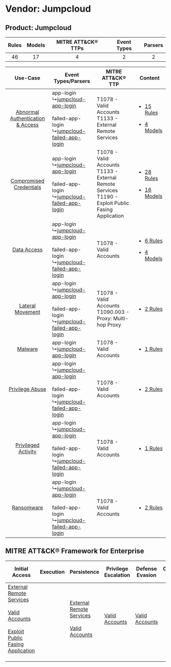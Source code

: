 Vendor: Jumpcloud
=================
Product: Jumpcloud
------------------
| Rules | Models | MITRE ATT&CK® TTPs | Event Types | Parsers |
|:-----:|:------:|:------------------:|:-----------:|:-------:|
|  46   |   17   |         4          |      2      |    2    |

|    Use-Case    | Event Types/Parsers    | MITRE ATT&CK® TTP    | Content    |
|:----:| ---- | ---- | ---- |
| [Abnormal Authentication & Access](../../../UseCases/uc_abnormal_authentication_&_access.md) |  app-login<br> ↳[jumpcloud-app-login](Ps/pC_jumpcloudapplogin.md)<br><br> failed-app-login<br> ↳[jumpcloud-failed-app-login](Ps/pC_jumpcloudfailedapplogin.md)<br> | T1078 - Valid Accounts<br>T1133 - External Remote Services<br>    | [<ul><li>15 Rules</li></ul><ul><li>4 Models</li></ul>](RM/r_m_jumpcloud_jumpcloud_Abnormal_Authentication_&_Access.md) |
|          [Compromised Credentials](../../../UseCases/uc_compromised_credentials.md)          |  app-login<br> ↳[jumpcloud-app-login](Ps/pC_jumpcloudapplogin.md)<br><br> failed-app-login<br> ↳[jumpcloud-failed-app-login](Ps/pC_jumpcloudfailedapplogin.md)<br> | T1078 - Valid Accounts<br>T1133 - External Remote Services<br>T1190 - Exploit Public Fasing Application<br> | [<ul><li>28 Rules</li></ul><ul><li>16 Models</li></ul>](RM/r_m_jumpcloud_jumpcloud_Compromised_Credentials.md)         |
|    [Data Access](../../../UseCases/uc_data_access.md)    |  app-login<br> ↳[jumpcloud-app-login](Ps/pC_jumpcloudapplogin.md)<br><br> failed-app-login<br> ↳[jumpcloud-failed-app-login](Ps/pC_jumpcloudfailedapplogin.md)<br> | T1078 - Valid Accounts<br>    | [<ul><li>6 Rules</li></ul><ul><li>4 Models</li></ul>](RM/r_m_jumpcloud_jumpcloud_Data_Access.md)    |
|    [Lateral Movement](../../../UseCases/uc_lateral_movement.md)    |  app-login<br> ↳[jumpcloud-app-login](Ps/pC_jumpcloudapplogin.md)<br><br> failed-app-login<br> ↳[jumpcloud-failed-app-login](Ps/pC_jumpcloudfailedapplogin.md)<br> | T1078 - Valid Accounts<br>T1090.003 - Proxy: Multi-hop Proxy<br>    | [<ul><li>2 Rules</li></ul>](RM/r_m_jumpcloud_jumpcloud_Lateral_Movement.md)    |
|    [Malware](../../../UseCases/uc_malware.md)    |  app-login<br> ↳[jumpcloud-app-login](Ps/pC_jumpcloudapplogin.md)<br>    | T1078 - Valid Accounts<br>    | [<ul><li>1 Rules</li></ul>](RM/r_m_jumpcloud_jumpcloud_Malware.md)    |
|    [Privilege Abuse](../../../UseCases/uc_privilege_abuse.md)    |  app-login<br> ↳[jumpcloud-app-login](Ps/pC_jumpcloudapplogin.md)<br><br> failed-app-login<br> ↳[jumpcloud-failed-app-login](Ps/pC_jumpcloudfailedapplogin.md)<br> | T1078 - Valid Accounts<br>    | [<ul><li>2 Rules</li></ul>](RM/r_m_jumpcloud_jumpcloud_Privilege_Abuse.md)    |
|    [Privileged Activity](../../../UseCases/uc_privileged_activity.md)    |  app-login<br> ↳[jumpcloud-app-login](Ps/pC_jumpcloudapplogin.md)<br><br> failed-app-login<br> ↳[jumpcloud-failed-app-login](Ps/pC_jumpcloudfailedapplogin.md)<br> | T1078 - Valid Accounts<br>    | [<ul><li>1 Rules</li></ul>](RM/r_m_jumpcloud_jumpcloud_Privileged_Activity.md)    |
|    [Ransomware](../../../UseCases/uc_ransomware.md)    |  app-login<br> ↳[jumpcloud-app-login](Ps/pC_jumpcloudapplogin.md)<br><br> failed-app-login<br> ↳[jumpcloud-failed-app-login](Ps/pC_jumpcloudfailedapplogin.md)<br> | T1078 - Valid Accounts<br>    | [<ul><li>2 Rules</li></ul>](RM/r_m_jumpcloud_jumpcloud_Ransomware.md)    |

MITRE ATT&CK® Framework for Enterprise
--------------------------------------
| Initial Access                                                                                                                                                                                                                         | Execution | Persistence                                                                                                                                      | Privilege Escalation                                                | Defense Evasion                                                     | Credential Access | Discovery | Lateral Movement | Collection | Command and Control                                                                                                                       | Exfiltration | Impact |
| -------------------------------------------------------------------------------------------------------------------------------------------------------------------------------------------------------------------------------------- | --------- | ------------------------------------------------------------------------------------------------------------------------------------------------ | ------------------------------------------------------------------- | ------------------------------------------------------------------- | ----------------- | --------- | ---------------- | ---------- | ----------------------------------------------------------------------------------------------------------------------------------------- | ------------ | ------ |
| [External Remote Services](https://attack.mitre.org/techniques/T1133)<br><br>[Valid Accounts](https://attack.mitre.org/techniques/T1078)<br><br>[Exploit Public Fasing Application](https://attack.mitre.org/techniques/T1190)<br><br> |           | [External Remote Services](https://attack.mitre.org/techniques/T1133)<br><br>[Valid Accounts](https://attack.mitre.org/techniques/T1078)<br><br> | [Valid Accounts](https://attack.mitre.org/techniques/T1078)<br><br> | [Valid Accounts](https://attack.mitre.org/techniques/T1078)<br><br> |                   |           |                  |            | [Proxy: Multi-hop Proxy](https://attack.mitre.org/techniques/T1090/003)<br><br>[Proxy](https://attack.mitre.org/techniques/T1090)<br><br> |              |        |